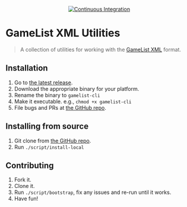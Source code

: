 <!-- markdownlint-disable MD041 -->
<p align=center>
    <a href="https://github.com/docwhat/gamelist-xml-util/actions/workflows/ci.yaml">
        <img src="https://github.com/docwhat/gamelist-xml-util/actions/workflows/ci.yaml/badge.svg" alt="Continuous Integration" />
    </a>
</p>

# GameList XML Utilities

> A collection of utilities for working with the [GameList XML](https://github.com/Aloshi/EmulationStation/blob/unstable/GAMELISTS.md) format.

## Installation

1. Go to [the latest release](https://github.com/docwhat/gamelist-xml-util/releases/latest).
1. Download the appropriate binary for your platform.
1. Rename the binary to `gamelist-cli`
1. Make it executable. e.g., `chmod +x gamelist-cli`
1. File bugs and PRs at [the GitHub repo](https://github.com/docwhat/gamelist-xml-util).

## Installing from source

1. Git clone from [the GitHub repo](https://github.com/docwhat/gamelist-xml-util).
1. Run `./script/install-local`

## Contributing

1. Fork it.
2. Clone it.
3. Run `./script/bootstrap`, fix any issues and re-run until it works.
4. Have fun!
